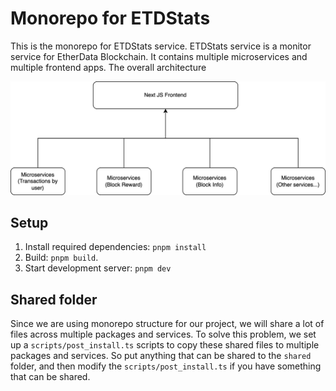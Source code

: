 # Monorepo for ETDStats

This is the monorepo for ETDStats service. ETDStats service is a monitor service
for EtherData Blockchain. It contains multiple microservices and multiple frontend apps. 
The overall architecture 

![arch](./images/arch.png)


## Setup

1. Install required dependencies: `pnpm install`
2. Build: `pnpm build`.
3. Start development server: `pnpm dev`


## Shared folder

Since we are using monorepo structure for our project, we will share a lot of files across multiple 
packages and services. To solve this problem, we set up a `scripts/post_install.ts` scripts to copy
these shared files to multiple packages and services. So put anything that can be shared to the `shared` folder,
and then modify the `scripts/post_install.ts` if you have something that can be shared.
